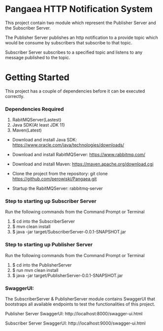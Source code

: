 # Pangaea HTTP Notification System

This project contain two module which represent the Publisher Server and the Subscriber Server.

The Publisher Server publishes an http notification to a provide topic which would be consume by subscribers that subscribe to that topic.

Subscriber Server subscribes to a specified topic and listens to any message published  to the topic.


# Getting Started 

This project has a couple of dependencies before it can be executed correctly.

### Dependencies Required

1. RabitMQServer(Lastest)
2. Java SDK(At least JDK 11)
3. Maven(Latest)


* Download and install Java SDK: https://www.oracle.com/java/technologies/downloads/

* Download and install RabitMQServer: https://www.rabbitmq.com/

* Download and install Maven: https://maven.apache.org/download.cgi

* Clone the project from the repository: git clone https://github.com/perowiski/Pangaea.git

* Startup the RabitMQServer: rabbitmq-server



### Step to starting up Subscriber Server

Run the following commands from the Command Prompt or Terminal

1. $ cd into the SubscriberServer
2. $ mvn clean install
3. $ java -jar target/SubscriberServer-0.0.1-SNAPSHOT.jar



### Step to starting up Publisher Server

Run the following commands from the Command Prompt or Terminal
1. $ cd into the PublisherServer
2. $ run mvn clean install
3. $ java -jar target/PublisherServer-0.0.1-SNAPSHOT.jar


### SwaggerUI:

The SubscriberServer & PublisherServer module  contains SwaggerUI that bootstraps all available endpoints to test the functionalities of this project. 

Publisher Server SwaggerUI: http://localhost:8000/swagger-ui.html

Subscriber Server SwaggerUI:  http://localhost:9000/swagger-ui.html
